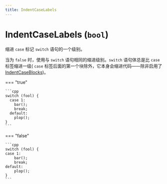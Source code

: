 ```yaml
---
title: IndentCaseLabels
---
```


# IndentCaseLabels (`bool`)

缩进 `case` 标记 `switch` 语句的一个级别。

当为 `false` 时，使用与 `switch` 语句相同的缩进级别。`switch` 语句体总是比 `case` 标签缩进一级( `case` 标签后面的第一个块除外，它本身会缩进代码——除非启用了 [IndentCaseBlocks](../IndentCaseBlocks))。

=== "true"

    ```cpp
    switch (fool) {
      case 1:
        bar();
        break;
      default:
        plop();
    }
    ```

=== "false"

    ```cpp
    switch (fool) {
    case 1:
        bar();
        break;
    default:
        plop();
    }
    ```
